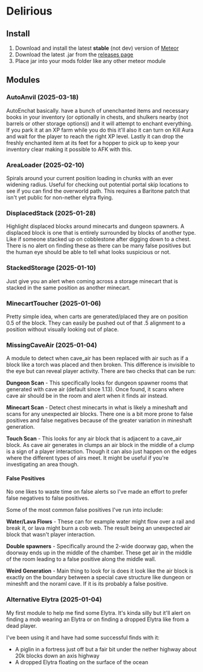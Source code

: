 # Delirious

## Install

1. Download and install the latest **stable** (not dev) version of [Meteor](https://meteorclient.com/)
2. Download the latest .jar from the [releases page](https://github.com/underscore-zi/delirious/releases)
3. Place jar into your mods folder like any other meteor module

## Modules

### AutoAnvil (2025-03-18)

AutoEnchat basically. have a bunch of unenchanted items and necessary books in your inventory (or optionally in chests,
and shulkers nearby (not barrels or other storage options)) and it will attempt to enchant everything. If you park it at 
an XP farm while you do this it'll also it can turn on Kill Aura and wait for the player to reach the right XP level. 
Lastly it can drop the freshly enchanted item at its feet for a hopper to pick up to keep your inventory clear making it
possible to AFK with this.

### AreaLoader (2025-02-10)

Spirals around your current position loading in chunks with an ever widening radius. Useful for checking out potential
portal skip locations to see if you can find the overworld path. This requires a Baritone patch that isn't yet public 
for non-nether elytra flying.

### DisplacedStack (2025-01-28)

Highlight displaced blocks around minecarts and dungeon spawners. A displaced block is one that is entirely surrounded by
blocks of another type. Like if someone stacked up on cobblestone after digging down to a chest. There is no alert on 
finding these as there can be many false positives but the human eye should be able to tell what looks suspicious or not.

### StackedStorage (2025-01-10)

Just give you an alert when coming across a storage minecart that is stacked in the same position as another minecart.

### MinecartToucher (2025-01-06)

Pretty simple idea, when carts are generated/placed they are on position 0.5 of the block. They can easily be pushed out
of that .5 alignment to a position without visually looking out of place.

### MissingCaveAir (2025-01-04)

A module to detect when cave_air has been replaced with air such as if a block like a torch was placed and then broken.
This difference is invisible to the eye but can reveal player activity. There are two checks that can be run:

**Dungeon Scan** - This specifically looks for dungeon spawner rooms that generated with cave air (default since 1.13).
Once found, it scans where cave air should be in the room and alert when it finds air instead.

**Minecart Scan** - Detect chest minecarts in what is likely a mineshaft and scans for any unexpected air blocks. There 
one is a bit more prone to false positives and false negatives because of the greater variation in mineshaft generation.

**Touch Scan** - This looks for any air block that is adjacent to a cave_air block. As cave air generates in clumps an 
air block in the middle of a clump is a sign of a player interaction. Though it can also just happen on the edges where
the different types of airs meet. It might be useful if you're investigating an area though.

#### False Positives

No one likes to waste time on false alerts so I've made an effort to prefer false negatives to false positives. 

Some of the most common false positives I've run into include:

**Water/Lava Flows** - These can for example water might flow over a rail and break it, or lava might burn a cob web. 
The result being an unexpected air block that wasn't player interaction. 

**Double spawners** - Specifically around the 2-wide doorway gap, when the doorway ends up in the middle of the chamber.
These get air in the middle of the room leading to a false positive along the middle wall.

**Weird Generation** - Main thing to look for is does it look like the air block is exactly on the boundary between a
special cave structure like dungeon or mineshft and the noraml cave. If it is its probably a false positive.

### Alternative Elytra (2025-01-04)

My first module to help me find some Elytra. It's kinda silly but it'll alert on finding a mob wearing an Elytra or on 
finding a dropped Elytra like from a dead player.

I've been using it and have had some successful finds with it:
 - A piglin in a fortress just off but a fair bit under the nether highway about 20k blocks down an axis highway
 - A dropped Elytra floating on the surface of the ocean
